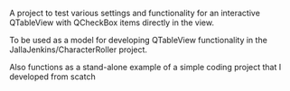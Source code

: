 A project to test various settings and functionality for an interactive QTableView with QCheckBox items directly in the view.

To be used as a model for developing QTableView functionality in the JallaJenkins/CharacterRoller project.

Also functions as a stand-alone example of a simple coding project that I developed from scatch
